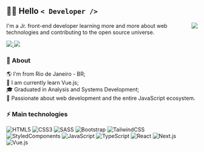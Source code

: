 
## :technologist: Hello  ```< Developer />```

<a href="https://github.com/MarlonVictor/github-readme-stats">
  <img align='right' src="https://github-readme-stats.vercel.app/api/top-langs/?username=MarlonVictor&theme=github_dark_dimmed">
</a>

I'm a Jr. front-end developer learning more and more about web technologies and contributing to the open source universe.

<p>
  <a href="cmarlonvictor11@gmail.com">
      <img src="https://img.shields.io/badge/-cmarlonvictor11@gmail.com-c14438?style=flat-square&logo=Gmail&logoColor=white&link=mailto:cmarlonvictor11@gmail.com"/>
  </a>
  <a href="https://www.linkedin.com/in/marlon-victor-2548b51a2/">
      <img src="https://img.shields.io/badge/-blue?style=flat-square&logo=Linkedin&logoColor=white&link=https://www.linkedin.com/in/marlon-victor-2548b51a2///)"/>
  </a>
</p>

### 🧐 About

:earth_americas: I'm from Rio de Janeiro - BR;  
🌱 I am currently learn Vue.js;  
:mortar_board: Graduated in Analysis and Systems Development;  
:speech_balloon: Passionate about web development and the entire JavaScript ecosystem.

### ⚡ Main technologies

![HTML5](https://img.shields.io/badge/-HTML5-E34F26?style=flat-square&logo=html5&logoColor=white)
![CSS3](https://img.shields.io/badge/-CSS3-1572B6?style=flat-square&logo=css3)
![SASS](https://img.shields.io/badge/-SASS-DADBDF?style=flat-square&logo=sass)
![Bootstrap](https://img.shields.io/badge/-Bootstrap-322448?style=flat-square&logo=bootstrap)
![TailwindCSS](https://img.shields.io/badge/-TailwindCSS-f7f7f7?style=flat-square&logo=tailwindcss)
![StyledComponents](https://img.shields.io/badge/-StyledComponents-3A3A3A?style=flat-square&logo=styled-components)
![JavaScript](https://img.shields.io/badge/-JavaScript-000?style=flat-square&logo=javascript)
![TypeScript](https://img.shields.io/badge/-TypeScript-003874?style=flat-square&logo=typescript)
![React](https://img.shields.io/badge/-React-282C34?style=flat-square&logo=react)
![Next.js](https://img.shields.io/badge/-Next.js-000?style=flat-square&logo=next.js)
![Vue.js](https://img.shields.io/badge/-Vue.js-35465a?style=flat-square&logo=vue.js)

